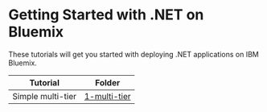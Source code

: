 # Getting Started with .NET on Bluemix
These tutorials will get you started  with deploying .NET applications on IBM Bluemix.

Tutorial | Folder
---------|-------
Simple multi-tier | [1-multi-tier](https://github.com/apprenda/bluemix-dotnet-getting-started/tree/master/1-multi-tier)


